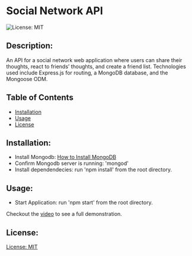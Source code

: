# Social Network API

![License: MIT](https://img.shields.io/badge/license-MIT-blue)

## Description:

An API for a social network web application where users can share their thoughts, react to friends’ thoughts, and create a friend list. Technologies used include Express.js for routing, a MongoDB database, and the Mongoose ODM.

## Table of Contents

- [Installation](#installation)
- [Usage](#usage)
- [License](#license)

## Installation:

- Install Mongodb: [How to Install MongoDB](https://coding-boot-camp.github.io/full-stack/mongodb/how-to-install-mongodb)
- Confirm Mongodb server is running: 'mongod'
- Install dependendecies: run 'npm install' from the root directory.

## Usage:

- Start Application: run 'npm start' from the root directory.

Checkout the [video](https://drive.google.com/file/d/1nQZiMXdbi4KkwnsAWk_5mMXzou10DBgq/view) to see a full demonstration.

## License:

[License: MIT](https://choosealicense.com/licenses/mit/)
